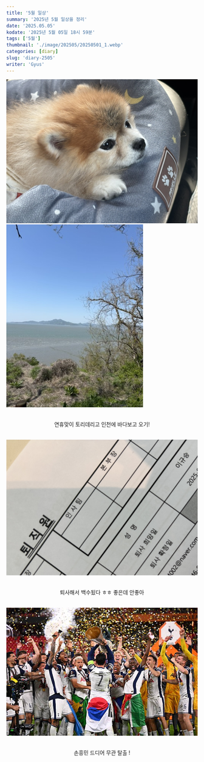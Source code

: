 ```yaml
---
title: '5월 일상'
summary: '2025년 5월 일상을 정리'
date: '2025.05.05'
kodate: '2025년 5월 05일 18시 59분'
tags: ['5월']
thumbnail: './image/202505/20250501_1.webp'
categories: [diary]
slug: 'diary-2505'
writer: 'Gyus'
---
```


![tori](./image/202505/20250501_1.webp)
![tori](./image/202505/20250501_2.webp)

<br>

<div style='text-align:center'>
    연휴맞이 토리데리고 인천에 바다보고 오기!
</div>

<br>

![out](./image/202505/20250516_1.webp)

<br>

<div style='text-align:center'>
    퇴사해서 백수됬다 ㅎㅎ 좋은데 안좋아
</div>

<br>

![son](./image/202505/20250522_1.webp)

<br>

<div style='text-align:center'>
    손흥민 드디어 무관 탈출 !
</div>
